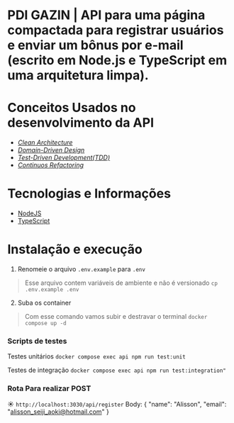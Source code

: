 # PDI GAZIN | API para uma página compactada para registrar usuários e enviar um bônus por e-mail (escrito em Node.js e TypeScript em uma arquitetura limpa).

# Conceitos Usados no desenvolvimento da API 
- [*Clean Architecture*](https://fullcycle.com.br/o-que-e-clean-architecture/)
- [*Domain-Driven Design*](https://fullcycle.com.br/domain-driven-design/)
- [*Test-Driven Development(TDD)*](https://www.devmedia.com.br/test-driven-development-tdd-simples-e-pratico/18533)
- [*Continuos Refactoring*](https://www.codit.eu/blog/continuous-refactoring/)

# Tecnologias e Informações
- [NodeJS](https://nodejs.org/)
- [TypeScript](https://www.typescriptlang.org/)

# Instalação e execução

1) Renomeie o arquivo `.env.example` para `.env`
> Esse arquivo contem variáveis de ambiente e não é versionado
`cp .env.example .env`

2) Suba os container
> Com esse comando vamos subir e destravar o terminal
`docker compose up -d`

### Scripts de testes
 Testes unitários 
`docker compose exec api npm run test:unit`

 Testes de integração
`docker compose exec api npm run test:integration"`


### Rota Para realizar POST
☀️ `http://localhost:3030/api/register`
 Body:
{ "name": "Alisson",
  "email": "alisson_seiji_aoki@hotmail.com" } 
 